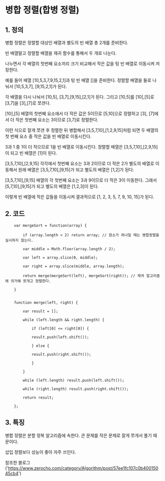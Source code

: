 # 병합 정렬(합병 정렬)

## 1. 정의
병합 정렬은 정렬할 대상인 배열과 별도의 빈 배열 총 2개를 준비한다. 

빈 배열말고 정렬할 배열을 재귀 함수를 통해서 두 개로 나눈다.

나누면서 각 배열의 첫번째 요소끼리 크기 비교해서 작은 값을 텅 빈 배열로 이동시켜 저장한다.

예를 들어 배열 [10,5,3,7,9,15,2,1]과 텅 빈 배열 []을 준비한다. 정렬할 배열을 둘로 나눠서 [10,5,3,7], [9,15,2,1]가 된다.

각 배열을 다시 나눠서 [10,5], [3,7],[9,15],[2,1]가 된다. 그리고 [10,5]를 [10],[5]로 [3,7]을 [3],[7]로 쪼갠다.

[10],[5] 배열의 첫번째 요소에서 더 작은 값은 5이므로 [5,10]으로 정렬하고 [3], [7]에서 더 작은 첫번째 요소는 3이므로 [3,7]로 정렬한다.

이런 식으로 잘게 쪼갠 후 정렬한 뒤 병합해서 [3,5,7,10],[1,2,9,15]처럼 되면 두 배열의 첫 번째 요소 중 작은 값을 빈 배열로 이동시킨다. 

3과 1 중 1이 더 작으므로 1을 빈 배열로 이동시킨다. 정렬할 배열은 [3,5,7,10],[2,9,15]이 되고 빈 배열은 [1]이 된다.

[3,5,7,10],[2,9,15] 각각에서 첫번째 요소는 3과 2이므로 더 작은 2가 별도의 배열로 이동해서 원래 배열은 [3,5,7,10],[9,15]가 되고 별도의 배열은 [1,2]가 된다.

[3,5,7,10],[9,15] 배열의 각 첫번째 요소는 3과 9이므로 더 작은 3이 이동한다. 그래서 [5,7,10],[9,15]가 되고 별도의 배열은 [1,2,3]이 된다.

이렇게 빈 배열에 작은 값들을 이동시켜 결과적으로 [1, 2, 3, 5, 7, 9, 10, 15]가 된다.

## 2. 코드

        var mergeSort = function(array) {

            if (array.length < 2) return array; // 원소가 하나일 때는 병합정렬을 실시하지 않는다.

            var middle = Math.floor(array.length / 2); 

            var left = array.slice(0, middle); 

            var right = array.slice(middle, array.length); 

            return merge(mergeSort(left), mergeSort(right)); // 재귀 알고리즘에 의거해 쪼개고 정렬한다.

        }


        function merge(left, right) {

            var result = [];

            while (left.length && right.length) {
                
                if (left[0] <= right[0]) { 

                result.push(left.shift()); 

                } else {

                result.push(right.shift());  

                }

            }

            while (left.length) result.push(left.shift()); 

            while (right.length) result.push(right.shift()); 

            return result;

        };



## 3. 특징
병합 정렬은 분할 정복 알고리즘에 속한다. 큰 문제를 작은 문제로 잘게 쪼개서 풀기 때문이다. 

삽입 정렬보다 성능이 좋아 자주 쓰인다.



참조한 블로그('https://www.zerocho.com/category/Algorithm/post/57ee1fc107c0b40015045cb4')
